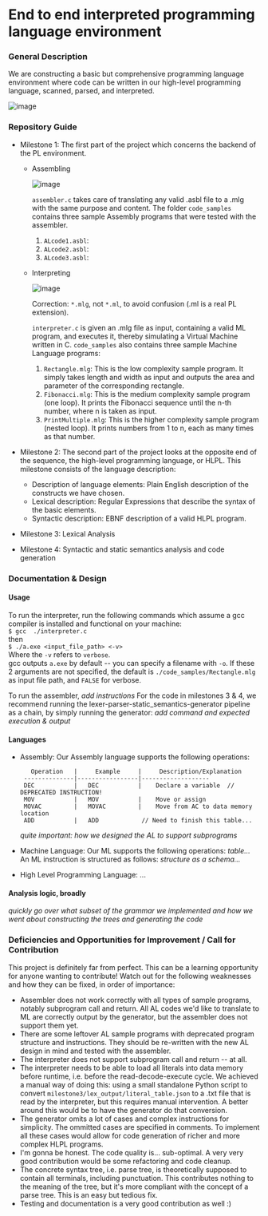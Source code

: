 # End to end interpreted programming language environment

### General Description
We are constructing a basic but comprehensive programming language environment where code can be written in our high-level programming language, scanned, parsed, and interpreted.

   ![image](https://user-images.githubusercontent.com/58636465/114106868-a3442c80-98c7-11eb-975f-a31c5f2252f7.png)


### Repository Guide
- Milestone 1: The first part of the project which concerns the backend of the PL environment.
  * Assembling
  
    ![image](https://user-images.githubusercontent.com/58636465/114107929-dbe50580-98c9-11eb-95a5-c9c00a73ddbc.png)
    
    `assembler.c` takes care of translating any valid .asbl file to a .mlg with the same purpose and content.
    The folder `code_samples` contains three sample Assembly programs that were tested with the assembler.
     1. `ALcode1.asbl`:
     2. `ALcode2.asbl`:
     3. `ALcode3.asbl`:
    
  * Interpreting

    ![image](https://user-images.githubusercontent.com/58636465/114108483-113e2300-98cb-11eb-8feb-c83f59c40434.png)
    
    Correction: `*.mlg`, not `*.ml`, to avoid confusion (.ml is a real PL extension).
    
    `interpreter.c` is given an .mlg file as input, containing a valid ML program, and executes it, thereby simulating a Virtual Machine written in C.
    `code_samples` also contains three sample Machine Language programs:
      1. `Rectangle.mlg`: This is the low complexity sample program. It simply takes length and width as input and outputs the area and parameter of the corresponding rectangle.
      2. `Fibonacci.mlg`: This is the medium complexity sample program (one loop). It prints the Fibonacci sequence until the n-th number, where n is taken as input.
      3. `PrintMultiple.mlg`: This is the higher complexity sample program (nested loop). It prints numbers from 1 to n, each as many times as that number.
      
- Milestone 2: The second part of the project looks at the opposite end of the sequence, the high-level programming language, or HLPL.
    This milestone consists of the language description:
    * Description of language elements: Plain English description of the constructs we have chosen.
    * Lexical description: Regular Expressions that describe the syntax of the basic elements.
    * Syntactic description: EBNF description of a valid HLPL program.
    
- Milestone 3: Lexical Analysis
- Milestone 4: Syntactic and static semantics analysis and code generation

### Documentation & Design
#### Usage
To run the interpreter, run the following commands which assume a gcc compiler is installed and functional on your machine:  
`$ gcc  ./interpreter.c`  
then  
`$ ./a.exe <input_file_path> <-v>`  
Where the `-v` refers to `verbose`.  
gcc outputs `a.exe` by default -- you can specify a filename with `-o`. 
If these 2 arguments are not specified, the default is `./code_samples/Rectangle.mlg` as input file path, and `FALSE` for verbose.

To run the assembler, *add instructions*
For the code in milestones 3 & 4, we recommend running the lexer-parser-static_semantics-generator pipeline as a chain, by simply running the generator:
*add command and expected execution & output*

#### Languages
- Assembly:
   Our Assembly language supports the following operations:
   
         Operation   |     Example     |     Description/Explanation
       --------------|-----------------|-------------------
       DEC           |   DEC           |    Declare a variable  // DEPRECATED INSTRUCTION!
       MOV           |   MOV           |    Move or assign
       MOVAC         |   MOVAC         |    Move from AC to data memory location
       ADD           |   ADD            // Need to finish this table...
       
  *quite important: how we designed the AL to support subprograms*
       
- Machine Language:
   Our ML supports the following operations:
   *table...*
   An ML instruction is structured as follows:
   *structure as a schema...*
- High Level Programming Language:
   ...

#### Analysis logic, broadly
*quickly go over what subset of the grammar we implemented and how we went about constructing the trees and generating the code*

### Deficiencies and Opportunities for Improvement / Call for Contribution

This project is definitely far from perfect. This can be a learning opportunity for anyone wanting to contribute! Watch out for the following weaknesses and how they can be fixed, in order of importance:
- Assembler does not work correctly with all types of sample programs, notably subprogram call and return. All AL codes we'd like to translate to ML are correctly output by the generator, but the assembler does not support them yet.
- There are some leftover AL sample programs with deprecated program structure and instructions. They should be re-written with the new AL design in mind and tested with the assembler.
- The interpreter does not support subprogram call and return -- at all.
- The interpreter needs to be able to load all literals into data memory before runtime, i.e. before the read-decode-execute cycle. We achieved a manual way of doing this: using a small standalone Python script to convert `milestone3/lex_output/literal_table.json` to a .txt file that is read by the interpreter, but this requires manual intervention. A better around this would be to have the generator do that conversion.
- The generator omits a lot of cases and complex instructions for simplicity. The ommitted cases are specified in comments. To implement all these cases would allow for code generation of richer and more complex HLPL programs.
- I'm gonna be honest. The code quality is... sub-optimal. A very very good contribution would be some refactoring and code cleanup.
- The concrete syntax tree, i.e. parse tree, is theoretically supposed to contain all terminals, including punctuation. This contributes nothing to the meaning of the tree, but it's more compliant with the concept of a parse tree. This is an easy but tedious fix.
- Testing and documentation is a very good contribution as well :) 

